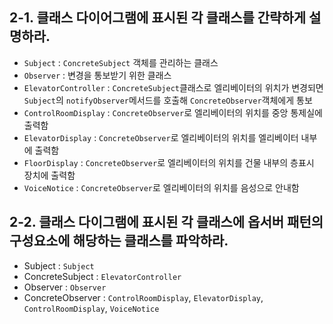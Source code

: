 ## 2-1. 클래스 다이어그램에 표시된 각 클래스를 간략하게 설명하라.

- `Subject` : `ConcreteSubject` 객체를 관리하는 클래스
- `Observer` : 변경을 통보받기 위한 클래스
- `ElevatorController` : `ConcreteSubject`클래스로 엘리베이터의 위치가 변경되면 `Subject`의 `notifyObserver`메서드를 호출해 `ConcreteObserver`객체에게 통보
- `ControlRoomDisplay` : `ConcreteObserver`로 엘리베이터의 위치를 중앙 통제실에 출력함
- `ElevatorDisplay` : `ConcreteObserver`로 엘리베이터의 위치를 엘리베이터 내부에 출력함
- `FloorDisplay` : `ConcreteObserver`로 엘리베이터의 위치를 건물 내부의 층표시 장치에 출력함
- `VoiceNotice` : `ConcreteObserver`로 엘리베이터의 위치를 음성으로 안내함


## 2-2. 클래스 다이그램에 표시된 각 클래스에 옵서버 패턴의 구성요소에 해당하는 클래스를 파악하라.

- Subject : `Subject`
- ConcreteSubject : `ElevatorController`
- Observer : `Observer`
- ConcreteObserver : `ControlRoomDisplay`, `ElevatorDisplay`, `ControlRoomDisplay`, `VoiceNotice`